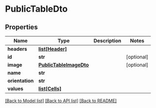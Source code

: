 # PublicTableDto

## Properties
Name | Type | Description | Notes
------------ | ------------- | ------------- | -------------
**headers** | [**list[Header]**](Header.md) |  | 
**id** | **str** |  | [optional] 
**image** | [**PublicTableImageDto**](PublicTableImageDto.md) |  | [optional] 
**name** | **str** |  | 
**orientation** | **str** |  | 
**values** | [**list[Cells]**](Cells.md) |  | 

[[Back to Model list]](../README.md#documentation-for-models) [[Back to API list]](../README.md#documentation-for-api-endpoints) [[Back to README]](../README.md)


